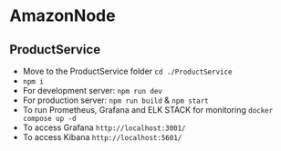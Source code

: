 # AmazonNode
## ProductService
- Move to the ProductService folder `cd ./ProductService`
- `npm i`
- For development server: `npm run dev`
- For production server: `npm run build` & `npm start`
- To run Prometheus, Grafana and ELK STACK for monitoring `docker compose up -d`
- To access Grafana `http://localhost:3001/`
- To access Kibana `http://localhost:5601/`
